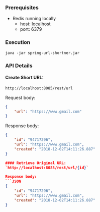 ### Prerequisites
* Redis running locally
  * host: localhost
  * port: 6379

### Execution

```
java -jar spring-url-shortner.jar
```

### API Details

#### Create Short URL:
`http://localhost:8085/rest/url`

Request body:
```JSON
{
    "url": "https://www.gmail.com"
}
```
Response body:
```JSON
{
    "id": "94717296",
    "url": "https://www.gmail.com",
    "created": "2018-12-02T14:11:26.887"
}

#### Retrieve Original URL:
`http://localhost:8085/rest/url/{id}`

Response body:
```JSON
{
    "id": "94717296",
    "url": "https://www.gmail.com",
    "created": "2018-12-02T14:11:26.887"
}
